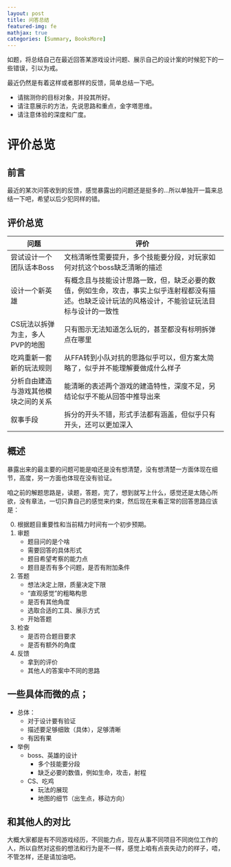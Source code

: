 ```yaml
---
layout: post
title: 问答总结
featured-img: fe
mathjax: true
categories: [Summary, BooksMore]
---
```


如题，将总结自己在最近回答某游戏设计问题、展示自己的设计案的时候犯下的一些错误，引以为戒。

<!--more-->

<!-- # 评价总览-续-2 -->

<!-- 即便是老早就写下了这样的文章，自己却还是做得一塌糊涂，排在了倒数的位置。

自己期望着稍微好一点的结果，好一点的中等水平，这样就可以继续维持现在的状态，继续呆在自己的安全区域。

但是现实还是十分残酷的，残酷且真实。

唔，或许是自己确实不太行，能力上的欠缺，态度上的不端正，两者应该都有吧。

都有呢，都得改呢。 -->

<!-- 虽然老早就写了这样的指导文章...自己还是排在了倒数的位置...

目前能做的大概是从态度上、能力上两方面来调整。

态度上，可能要从新安排规划自己的时间了，别再分心去干别的事情。

能力上，自己也很欠缺，软硬都欠...

在完蛋之前努力挣扎... -->


<!-- # 评价总览-续-1 -->

最近仍然是有着这样或者那样的反馈，简单总结一下吧。

+ 请揣测你的目标对象，并投其所好。
+ 请注意展示的方法，先说思路和重点，金字塔思维。
+ 请注意体验的深度和广度。


# 评价总览

## 前言

最近的某次问答收到的反馈，感觉暴露出的问题还是挺多的...所以单独开一篇来总结一下吧，希望以后少犯同样的错。

## 评价总览

|问题|评价|
|--|--|
|尝试设计一个团队话本Boss|文档清晰性需要提升，多个技能要分段，对玩家如何对抗这个boss缺乏清晰的描述|
|设计一个新英雄|有概念且与技能设计思路一致，但，缺乏必要的数值，例如生命，攻击，事实上似乎连射程都没有描述。也缺乏设计玩法的风格设计，不能验证玩法目标与设计的一致性|
|CS玩法以拆弹为主，多人PVP的地图|只有图示无法知道怎么玩的，甚至都没有标明拆弹点在哪里|
|吃鸡重新一套新的玩法规则|从FFA转到小队对抗的思路似乎可以，但方案太简略了，似乎并不能理解要做成什么样子|
|分析自由建造与游戏其他模块之间的关系|能清晰的表述两个游戏的建造特性，深度不足，另结论似乎不能从回答中推导出来|
|叙事手段|拆分的开头不错，形式手法都有涵盖，但似乎只有开头，还可以更加深入|

## 概述

暴露出来的最主要的问题可能是咱还是没有想清楚，没有想清楚一方面体现在细节，高度，另一方面也体现在没有验证。

咱之前的解题思路是，读题，答题，完了，想到就写上什么，感觉还是太随心所欲，没有章法，一切只靠自己的感觉来约束，然后现在来看正常的回答思路应该是：

0. 根据题目重要性和当前精力时间有一个初步预期。
1. 审题
    + 题目问的是个啥
    + 需要回答的具体形式
    + 题目希望考察的能力点
    + 题目是否有多个问题，是否有附加条件
2. 答题
    + 想法决定上限，质量决定下限
    + “直观感觉”的粗略构思
    + 是否有其他角度
    + 选取合适的工具、展示方式
    + 开始答题
3. 检查
    + 是否符合题目要求
    + 是否有额外的角度
4. 反馈
    + 拿到的评价
    + 其他人的答案中不同的思路

## 一些具体而微的点；

+ 总体：
  + 对于设计要有验证
  + 描述要足够细致（具体），足够清晰
  + 有因有果
+ 举例
  + boss、英雄的设计
    + 多个技能要分段
    + 缺乏必要的数值，例如生命，攻击，射程
  + CS、吃鸡
    + 玩法的展现
    + 地图的细节（出生点，移动方向）

## 和其他人的对比

大概大家都是有不同游戏经历，不同能力点，现在从事不同项目不同岗位工作的人，所以自然对这些的想法和行为是不一样，感觉上咱有点丧失动力的样子，唔，不管怎样，还是请加油吧。